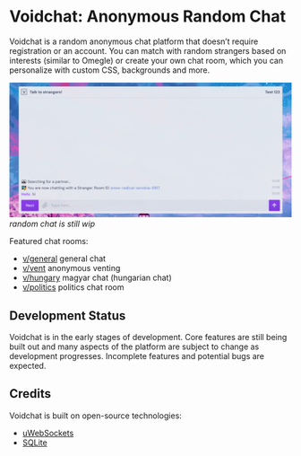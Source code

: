 # Voidchat: Anonymous Random Chat

Voidchat is a random anonymous chat platform that doesn’t require registration or an account. You can match with random strangers based on interests (similar to Omegle) or create your own chat room, which you can personalize with custom CSS, backgrounds and more.

![omegle alternatives](/images/voidchat-talk-to-strangers.png)
*random chat is still wip*

Featured chat rooms:

  - [v/general](https://voidchat.org) general chat
  - [v/vent](https://voidchat.org/v/vent) anonymous venting
  - [v/hungary](https://voidchat.org/v/hungary) magyar chat (hungarian chat)
  - [v/politics](https://voidchat.org/v/politics) politics chat room

## Development Status

Voidchat is in the early stages of development. Core features are still being built out and many aspects of the platform are subject to change as development progresses. Incomplete features and potential bugs are expected.

## Credits

Voidchat is built on open-source technologies:

  - [uWebSockets](https://github.com/uNetworking/uWebSockets)
  - [SQLite](https://www.sqlite.org)
